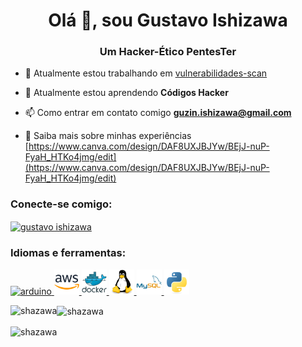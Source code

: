 <h1 align="center">Olá 👋, sou Gustavo Ishizawa</h1>
<h3 align="center">Um Hacker-Ético PentesTer</h3>

- 🔭 Atualmente estou trabalhando em [vulnerabilidades-scan](https://github.com/shazawa/vulnerabilidades-scan)

- 🌱 Atualmente estou aprendendo **Códigos Hacker**

- 📫 Como entrar em contato comigo **guzin.ishizawa@gmail.com**

- 📄 Saiba mais sobre minhas experiências [https://www.canva.com/design/DAF8UXJBJYw/BEjJ-nuP-FyaH_HTKo4jmg/edit](https://www.canva.com/design/DAF8UXJBJYw/BEjJ-nuP-FyaH_HTKo4jmg/edit)

<h3 align="left">Conecte-se comigo:</h3>
<p align="left">
<a href="https://linkedin.com/in/gustavo ishizawa" target="blank"><img align="center" src="https://raw.githubusercontent.com/rahuldkjain/github-profile-readme-generator/master/src/images/icons/Social/linked-in-alt.svg" alt="gustavo ishizawa" height="30" width="40" /></a>
</p>

<h3 align="left">Idiomas e ferramentas:</h3>
<p align="left"> <a href="https://www.arduino.cc/" target="_blank" rel="noreferrer"> <img src="https://cdn.worldvectorlogo.com/logos/arduino-1.svg" alt="arduino" width="40" height="40"/> </a> <a href="https://aws.amazon.com" target="_blank" rel="noreferrer"> <img src="https://raw.githubusercontent.com/devicons/devicon/master/icons/amazonwebservices/amazonwebservices-original-wordmark.svg" alt="aws" width="40" height="40"/> </a> <a href="https://www.docker.com/" target="_blank" rel="noreferrer"> <img src="https://raw.githubusercontent.com/devicons/devicon/master/icons/docker/docker-original-wordmark.svg" alt="docker" width="40" height="40"/> </a> <a href="https://www.linux.org/" target="_blank" rel="noreferrer"> <img src="https://raw.githubusercontent.com/devicons/devicon/master/icons/linux/linux-original.svg" alt="linux" width="40" height="40"/> </a> <a href="https://www.mysql.com/" target="_blank" rel="noreferrer"> <img src="https://raw.githubusercontent.com/devicons/devicon/master/icons/mysql/mysql-original-wordmark.svg" alt="mysql" width="40" height="40"/> </a> <a href="https://www.python.org" target="_blank" rel="noreferrer"> <img src="https://raw.githubusercontent.com/devicons/devicon/master/icons/python/python-original.svg" alt="python" width="40" height="40"/> </a> </p>

<p><img align="left" src="https://github-readme-stats.vercel.app/api/top-langs?username=shazawa&show_icons=true&locale=en&layout=compact" alt="shazawa" /></p>

<p> <img align="center" src="https://github-readme-stats.vercel.app/api?username=shazawa&show_icons=true&locale=en" alt="shazawa" /></p>

<p><img align="center" src="https://github-readme-streak-stats.herokuapp.com/?user=shazawa&" alt="shazawa" /></p>
